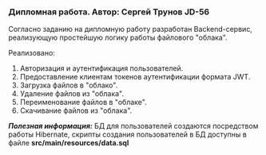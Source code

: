 ### Дипломная работа. Автор: Сергей Трунов JD-56
Согласно заданию на дипломную работу разработан Backend-сервис, реализующую простейшую логику работы файлового "облака".

Реализовано:
1. Авторизация и аутентификация пользователей.
2. Предоставление клиентам токенов аутентификации формата JWT.
3. Загрузка файлов в "облако".
4. Удаление файлов из "облака".
5. Переименование файлов в "облаке".
6. Скачивание файлов из "облака".

_**Полезная информация:**_ БД для пользователей создаются посредством работы Hibernate, 
скрипты создания пользователей в БД доступны в файле **src/main/resources/data.sql**